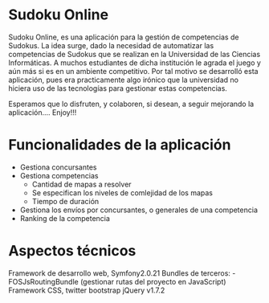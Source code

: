 Sudoku Online
========================

Sudoku Online, es una aplicación para la gestión de competencias de Sudokus.
La idea surge, dado la necesidad de automatizar las competencias de Sudokus que se realizan en la Universidad de las Ciencias Informáticas. A muchos estudiantes de dicha institución le agrada el juego y aún más si es en un ambiente competitivo.
Por tal motivo se desarrolló esta aplicación, pues era practicamente algo irónico que la universidad no hiciera uso de las tecnologías para gestionar estas competencias.

Esperamos que lo disfruten, y colaboren, si desean, a seguir mejorando la aplicación....
Enjoy!!!

Funcionalidades de la aplicación
====================================

- Gestiona concursantes
- Gestiona competencias
	- Cantidad de mapas a resolver
	- Se especifican los niveles de comlejidad de los mapas
	- Tiempo de duración
- Gestiona los envíos por concursantes, o generales de una competencia
- Ranking de la competencia


Aspectos técnicos
=========================

Framework de desarrollo web, Symfony2.0.21
	Bundles de terceros:
		- FOSJsRoutingBundle (gestionar rutas del proyecto en JavaScript)
Framework CSS, twitter bootstrap
jQuery v1.7.2

